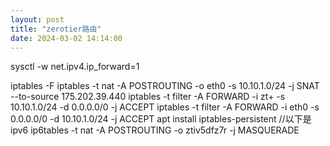 ```yaml
---
layout: post
title: "zerotier路由"
date: 2024-03-02 14:14:00
---
```


sysctl -w net.ipv4.ip_forward=1

iptables -F
iptables -t nat -A POSTROUTING -o eth0 -s 10.10.1.0/24 -j SNAT --to-source 175.202.39.440
iptables -t filter -A FORWARD -i zt+ -s 10.10.1.0/24 -d 0.0.0.0/0 -j ACCEPT
iptables -t filter -A FORWARD -i eth0 -s 0.0.0.0/0 -d 10.10.1.0/24 -j ACCEPT
apt install iptables-persistent
//以下是ipv6
ip6tables -t nat -A POSTROUTING -o ztiv5dfz7r -j MASQUERADE
